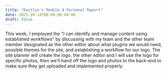 ```yaml
---
title: "Kaitlyn's Module 8 Personal Report"
date: 2021-10-14T00:00:00-04:00
draft: false
---
```


This week, I employed the "I can identify and manage content using established workflows" by discussing with my team and the other team member designated as the other editor about what plugins we would need, possible themes for the site, and establishing a workflow for our logo. The site planner will create the logo, the other editor and I will use the logo for specific photos, then we'll hand off the logo and photos to the back-end to make sure they get uploaded and implemented properly.
